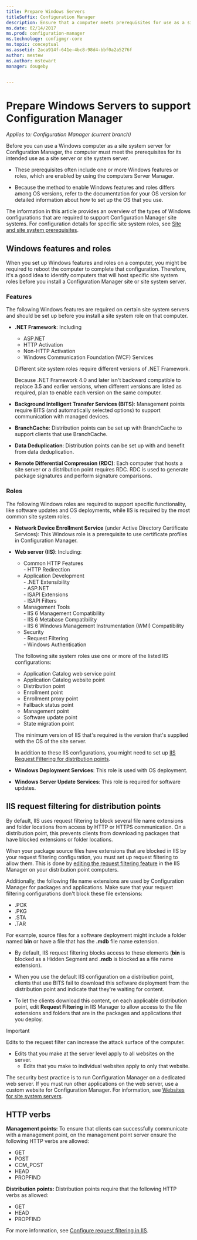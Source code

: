 ```yaml
---
title: Prepare Windows Servers
titleSuffix: Configuration Manager
description: Ensure that a computer meets prerequisites for use as a site server or a site system server for Configuration Manager.
ms.date: 02/14/2017
ms.prod: configuration-manager
ms.technology: configmgr-core
ms.topic: conceptual
ms.assetid: 2aca914f-641e-4bc8-98d4-bbf0a2a5276f
author: mestew
ms.author: mstewart
manager: dougeby


---
```


# Prepare Windows Servers to support Configuration Manager

*Applies to: Configuration Manager (current branch)*

Before you can use a Windows computer as a site system server for Configuration Manager, the computer must meet the prerequisites for its intended use as a site server or site system server.  

- These prerequisites often include one or more Windows features or roles, which are enabled by using the computers Server Manager.  

- Because the method to enable Windows features and roles differs among OS versions, refer to the documentation for your OS version for detailed information about how to set up the OS that you use.  

The information in this article provides an overview of the types of Windows configurations that are required to support Configuration Manager site systems. For configuration details for specific site system roles, see [Site and site system prerequisites](/sccm/core/plan-design/configs/site-and-site-system-prerequisites).

##  <a name="BKMK_WinFeatures"></a> Windows features and roles  
When you set up Windows features and roles on a computer, you might be required to reboot the computer to complete that configuration. Therefore, it's a good idea to identify computers that will host specific site system roles before you install a Configuration Manager site or site system server.

### Features  
The following Windows features are required on certain site system servers and should be set up before you install a site system role on that computer.  

- **.NET Framework**: Including  

    - ASP.NET  
    - HTTP Activation  
    - Non-HTTP Activation  
    - Windows Communication Foundation (WCF) Services  

    Different site system roles require different versions of .NET Framework.  

    Because .NET Framework 4.0 and later isn't backward compatible to replace 3.5 and earlier versions, when different versions are listed as required, plan to enable each version on the same computer.  

- **Background Intelligent Transfer Services (BITS)**: Management points require BITS (and automatically selected options) to support communication with managed devices.  

- **BranchCache**: Distribution points can be set up with BranchCache to support clients that use BranchCache.  

- **Data Deduplication**: Distribution points can be set up with and benefit from data deduplication.  

- **Remote Differential Compression (RDC)**: Each computer that hosts a site server or a distribution point requires RDC. RDC is used to generate package signatures and perform signature comparisons.  

### Roles  
The following Windows roles are required to support specific functionality, like software updates and OS deployments, while IIS is required by the most common site system roles.  

- **Network Device Enrollment Service** (under Active Directory Certificate Services): This Windows role is a prerequisite to use certificate profiles in Configuration Manager.  

- **Web server (IIS)**: Including:  
    - Common HTTP Features  
          - HTTP Redirection  
    - Application Development  
          - .NET Extensibility  
          - ASP.NET  
          - ISAPI Extensions  
          - ISAPI Filters  
    - Management Tools  
          - IIS 6 Management Compatibility  
          - IIS 6 Metabase Compatibility  
          - IIS 6 Windows Management Instrumentation (WMI) Compatibility  
    - Security  
          - Request Filtering  
          - Windows Authentication  

  The following site system roles use one or more of the listed IIS configurations:  
  - Application Catalog web service point  
  - Application Catalog website point  
  - Distribution point  
  - Enrollment point  
  - Enrollment proxy point  
  - Fallback status point  
  - Management point  
  - Software update point  
  - State migration point     

  The minimum version of IIS that's required is the version that's supplied with the OS of the site server.  

  In addition to these IIS configurations, you might need to set up [IIS Request Filtering for distribution points](#BKMK_IISFiltering).  

- **Windows Deployment Services**: This role is used with OS deployment.  

- **Windows Server Update Services**: This role is required for software updates.  


##  <a name="BKMK_IISFiltering"></a> IIS request filtering for distribution points  
By default, IIS uses request filtering to block several file name extensions and folder locations from access by HTTP or HTTPS communication. On a distribution point, this prevents clients from downloading packages that have blocked extensions or folder locations.  

When your package source files have extensions that are blocked in IIS by your request filtering configuration, you must set up request filtering to allow them. This is done by [editing the request filtering feature](https://technet.microsoft.com/library/hh831621.aspx) in the IIS Manager on your distribution point computers.  

Additionally, the following file name extensions are used by Configuration Manager for packages and applications. Make sure that your request filtering configurations don't block these file extensions:  

- .PCK  
- .PKG  
- .STA  
- .TAR  

For example, source files for a software deployment might include a folder named **bin** or have a file that has the **.mdb** file name extension.  

- By default, IIS request filtering blocks access to these elements (**bin** is blocked as a Hidden Segment and **.mdb** is blocked as a file name extension).  

- When you use the default IIS configuration on a distribution point, clients that use BITS fail to download this software deployment from the distribution point and indicate that they're waiting for content.  

- To let the clients download this content, on each applicable distribution point, edit **Request Filtering** in IIS Manager to allow access to the file extensions and folders that are in the packages and applications that you deploy.  

> [!IMPORTANT]  
> Edits to the request filter can increase the attack surface of the computer.  
> 
> - Edits that you make at the server level apply to all websites on the server.   
>     - Edits that you make to individual websites apply to only that website.  
> 
> The security best practice is to run Configuration Manager on a dedicated web server. If you must run other applications on the web server, use a custom website for Configuration Manager. For information, see [Websites for site system servers](/sccm/core/plan-design/network/websites-for-site-system-servers).  

## HTTP verbs
**Management points:** To ensure that clients can successfully communicate with a management point, on the management point server ensure the following HTTP verbs are allowed:  
- GET
- POST
- CCM_POST
- HEAD
- PROPFIND

**Distribution points:** Distribution points require that the following HTTP verbs as allowed:
- GET
- HEAD
- PROPFIND

For more information, see [Configure request filtering in IIS](https://technet.microsoft.com/library/hh831621.aspx#Verbs). 

